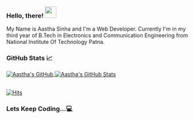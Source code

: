 <!--
### Hi there 👋


**AasthaSinha2305/AasthaSinha2305** is a ✨ _special_ ✨ repository because its `README.md` (this file) appears on your GitHub profile.

Here are some ideas to get you started:

- 🔭 I’m currently working on ...
- 🌱 I’m currently learning ...
- 👯 I’m looking to collaborate on ...
- 🤔 I’m looking for help with ...
- 💬 Ask me about ...
- 📫 How to reach me: ...
- 😄 Pronouns: ...
- ⚡ Fun fact: ...



<img align="center" src="https://github-readme-stats.vercel.app/api/top-langs/?username=AasthaSinha2305&theme=dark" />

-->

### Hello, there! <img src="https://media.giphy.com/media/hvRJCLFzcasrR4ia7z/giphy.gif" width="30px">

My Name is Aastha Sinha and I'm a Web Developer. Currently I'm in my third year of B.Tech in Electronics and Communication Engineering from National Institute Of Technology Patna.


### GitHub Stats &#x1f4c8;

<a href="https://github.com/AasthaSinha2305/AasthaSinha2305">
  <img align="center" src="https://github-readme-stats.vercel.app/api/top-langs/?username=AasthaSinha2305&langs_count=6&count_private=true&theme=vue" alt="Aastha's GitHub" />
</a>
<a href="https://github.com/AasthaSinha2305/AasthaSinha2305">
  <img align="center" src="https://github-readme-stats.vercel.app/api?username=AasthaSinha2305&show_icons=true&line_height=27&count_private=true&theme=vue" alt="Aastha's GitHub Stats" />
</a>
 <!--
 ![Visitor Count](https://profile-counter.glitch.me/{AasthaSinha2305}/count.svg)
 -->
 
 <br/>
 <br/>
 
 
 [![Hits](https://hits.seeyoufarm.com/api/count/incr/badge.svg?url=https%3A%2F%2Fgithub.com%2FAasthaSinha2305%2Fhit-counter&count_bg=%233CBA8A&title_bg=%23555555&icon=github.svg&icon_color=%23E7E7E7&title=Visitors+Counts&edge_flat=true)](https://hits.seeyoufarm.com)
 
 ### Lets Keep Coding...:computer:

